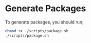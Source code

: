 # Generate Packages

To generate packages, you should run;

```sh
chmod +x ./scripts/package.sh
./scripts/package.sh
```